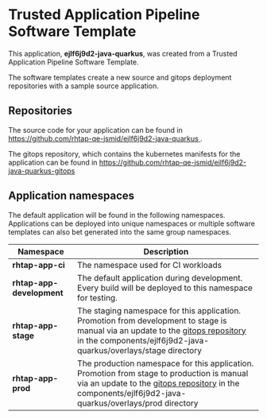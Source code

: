 # Trusted Application Pipeline Software Template

This application, **ejlf6j9d2-java-quarkus**, was created from a Trusted Application Pipeline Software Template.

The software templates create a new source and gitops deployment repositories with a sample source application. 

## Repositories

The source code for your application can be found in [https://github.com/rhtap-qe-jsmid/ejlf6j9d2-java-quarkus ](https://github.com/rhtap-qe-jsmid/ejlf6j9d2-java-quarkus ).
 
The gitops repository, which contains the kubernetes manifests for the application can be found in 
[https://github.com/rhtap-qe-jsmid/ejlf6j9d2-java-quarkus-gitops ](https://github.com/rhtap-qe-jsmid/ejlf6j9d2-java-quarkus-gitops ) 

## Application namespaces 

The default application will be found in the following namespaces. Applications can be deployed into unique namespaces or multiple software templates can also bet generated into the same group namespaces.  

|  Namespace   |  Description   |  
| -------- | -------- |
| **rhtap-app-ci** | The namespace used for CI workloads |
| **rhtap-app-development** | The default application during development. Every build will be deployed to this namespace for testing. |
| **rhtap-app-stage** | The staging namespace for this application. Promotion from development to stage is manual via an update to the [gitops repository](https://github.com/rhtap-qe-jsmid/ejlf6j9d2-java-quarkus-gitops ) in the components/ejlf6j9d2-java-quarkus/overlays/stage directory |
| **rhtap-app-prod** | The production namespace for this application. Promotion from stage to production is manual via an update to the [gitops repository](https://github.com/rhtap-qe-jsmid/ejlf6j9d2-java-quarkus-gitops ) in the components/ejlf6j9d2-java-quarkus/overlays/prod directory |